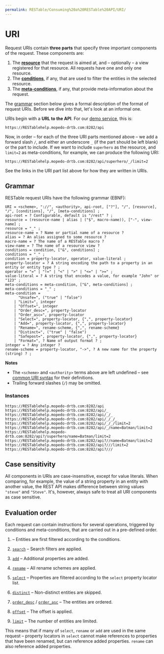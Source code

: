```yaml
---
permalink: RESTable/Consuming%20a%20RESTable%20API/URI/
---
```


# URI

Request URIs contain **three parts** that specify three important components of the request. These components are:

1. The **[resource](Resource)** that the request is aimed at, and – optionally – a view registered for that resource. All requests have one and only one resource.
2. The **[conditions](Conditions)**, if any, that are used to filter the entities in the selected resource.
3. The **[meta-conditions](Meta-conditions)**, if any, that provide meta-information about the request.

The [grammar](#grammar) section below gives a formal description of the format of request URIs. Before we dive into that, let's look at an informal one.

URIs begin with a **URL to the API**. For our [demo service](../Demo%20service), this is:

```
https://RESTablehelp.mopedo-drtb.com:8282/api
```

Now, in order – for each of the three URI parts mentioned above – we add a forward slash `/`, and either an underscore `_` (if the part should be left blank) or the part to include. If we want to include `superhero` as the resource, and `limit=2` as meta-conditions, for example, we can produce the following URI:

```
https://RESTablehelp.mopedo-drtb.com:8282/api/superhero/_/limit=2
```

See the links in the URI part list above for how they are written in URIs.

## Grammar

RESTable request URIs have the following grammar (EBNF):

```
URI = <scheme>, "://", <authority>, api-root, ["?"], "/", [resource], "/", [conditions], "/", [meta-conditions] ;
api-root = ? Configurable, default is "/rest" ? ;
resource = (resource-name | alias | ("$", macro-name)), ["-", view-name] ;
resource = "_" ;
resource-name = ? Name or partial name of a resource ?
alias = ? An alias assigned to some resource ?
macro-name = ? The name of a RESTable macro ?
view-name = ? The name of a resource view ?
conditions = condition, ["&", conditions] ;
conditions = "_" ;
condition = property-locator, operator, value-literal ;
property-locator = ? A string encoding the path to a property in an entity or entity type ? ;
operator = "=" | "!=" | "<" | ">" | "<=" | ">=" ;
value-literal = ? A string that encodes a value, for example "John" or "123" ;
meta-conditions = meta-condition, ["&", meta-conditions] ;
meta-conditions = "_" ;
meta-condition =
      "Unsafe=", ("true" | "false")
    | "Limit=", integer
    | "Offset=", integer
    | "Order_desc=", property-locator
    | "Order_asc=", property-locator
    | "Select=", property-locator, {",", property-locator}
    | "Add=", property-locator, {",", property-locator}
    | "Rename=", rename-scheme, {",", rename-scheme}
    | "Distinct=", ("true" | "false")
    | "Safepost=", property-locator, {",", property-locator}
    | "Format=", ? Name of output format ? ;
integer = ? Any integer ?
rename-scheme = property-locator, "->", ? A new name for the property (string) ? ;
```

**Notes**

- The `<scheme>` and `<authority>` terms above are left undefined – see [common URI syntax](https://en.wikipedia.org/wiki/Uniform_Resource_Identifier#Syntax) for their definitions.
- Trailing forward slashes (`/`) may be omitted.

### Instances

```
https://RESTablehelp.mopedo-drtb.com:8282/api
https://RESTablehelp.mopedo-drtb.com:8282/api/_
https://RESTablehelp.mopedo-drtb.com:8282/api/_/_
https://RESTablehelp.mopedo-drtb.com:8282/api/_/_/_
https://RESTablehelp.mopedo-drtb.com:8282/api/_/_/limit=2
https://RESTablehelp.mopedo-drtb.com:8282/api/_/name=Batman/limit=2
https://RESTablehelp.mopedo-drtb.com:8282/api?/superhero/name=Batman/limit=2
https://RESTablehelp.mopedo-drtb.com:8282/api?//name=Batman/limit=2
https://RESTablehelp.mopedo-drtb.com:8282/api?///limit=2
https://RESTablehelp.mopedo-drtb.com:8282/api?///
```

## Case sensitivity

All components in URIs are case-insensitive, except for value literals. When comparing, for example, the value of a string property in an entity with another value, the REST API makes difference between string values `"steve"` and `"Steve"`. It's, however, always safe to treat all URI components as case sensitive.

## Evaluation order

Each request can contain instructions for several operations, triggered by conditions and meta-conditions, that are carried out in a pre-defined order.

1. <conditions> – Entities are first filtered according to the conditions.</conditions>

2. [`search`](Meta-conditions#search) – Search filters are applied.

3. [`add`](Meta-conditions#add) – Additional properties are added.

4. [`rename`](Meta-conditions#rename) – All rename schemes are applied.

5. [`select`](Meta-conditions#select) – Properties are filtered according to the `select` property locator list.

6. [`distinct`](Meta-conditions#distinct) – Non-distinct entities are skipped.

7. [`order_desc`](Meta-conditions#order_desc) / [`order_asc`](Meta-conditions#order_asc) – The entities are ordered.

8. [`offset`](Meta-conditions#offset) – The offset is applied.

9. [`limit`](Meta-conditions#limit) – The number of entities are limited.

This means that if many of `select`, `rename` or `add` are used in the same request – property locators in `select` cannot make references to properties that have been renamed, but can reference added properties. `rename` can also reference added properties.
